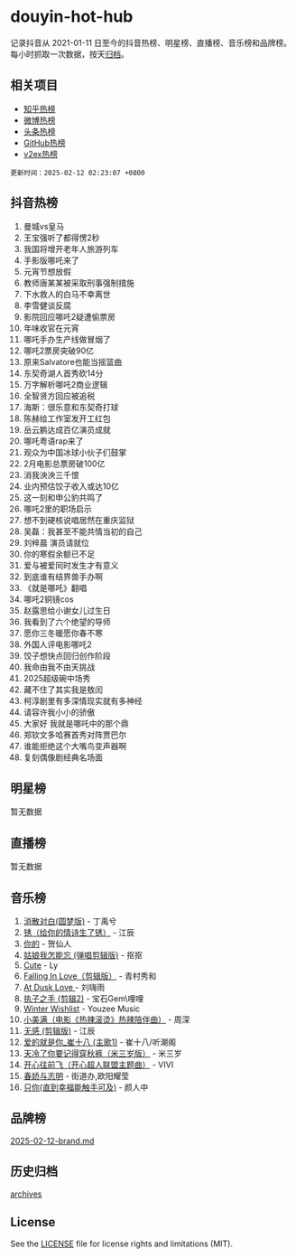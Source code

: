 # douyin-hot-hub

记录抖音从 2021-01-11 日至今的抖音热榜、明星榜、直播榜、音乐榜和品牌榜。每小时抓取一次数据，按天[归档](archives)。

## 相关项目

- [知乎热榜](https://github.com/lonnyzhang423/zhihu-hot-hub)
- [微博热榜](https://github.com/lonnyzhang423/weibo-hot-hub)
- [头条热榜](https://github.com/lonnyzhang423/toutiao-hot-hub)
- [GitHub热榜](https://github.com/lonnyzhang423/github-hot-hub)
- [v2ex热榜](https://github.com/lonnyzhang423/v2ex-hot-hub)


`更新时间：2025-02-12 02:23:07 +0800`

## 抖音热榜

1. 曼城vs皇马
1. 王宝强听了都得愣2秒
1. 我国将增开老年人旅游列车
1. 手影版哪吒来了
1. 元宵节想放假
1. 教师唐某某被采取刑事强制措施
1. 下水救人的白马不幸离世
1. 李雪健谈反腐
1. 影院回应哪吒2疑遭偷票房
1. 年味收官在元宵
1. 哪吒手办生产线做冒烟了
1. 哪吒2票房突破90亿
1. 原来Salvatore也能当摇篮曲
1. 东契奇湖人首秀砍14分
1. 万字解析哪吒2商业逻辑
1. 全智贤方回应被追税
1. 海斯：很乐意和东契奇打球
1. 陈赫给工作室发开工红包
1. 岳云鹏达成百亿演员成就
1. 哪吒粤语rap来了
1. 观众为中国冰球小伙子们鼓掌
1. 2月电影总票房破100亿
1. 消我泱泱三千恨
1. 业内预估饺子收入或达10亿
1. 这一刻和申公豹共鸣了
1. 哪吒2里的职场启示
1. 想不到硬核说唱居然在重庆监狱
1. 吴磊：我甚至不能共情当初的自己
1. 刘梓晨 演员请就位
1. 你的寒假余额已不足
1. 爱与被爱同时发生才有意义
1. 到底谁有结界兽手办啊
1. 《就是哪吒》翻唱
1. 哪吒2铜镜cos
1. 赵露思给小谢女儿过生日
1. 我看到了六个绝望的导师
1. 愿你三冬暖愿你春不寒
1. 外国人评电影哪吒2
1. 饺子想快点回归创作阶段
1. 我命由我不由天挑战
1. 2025超级碗中场秀
1. 藏不住了其实我是敖闰
1. 柯淳剧里有多深情现实就有多神经
1. 请容许我小小的骄傲
1. 大家好 我就是哪吒中的那个鼎
1. 郑钦文多哈赛首秀对阵贾巴尔
1. 谁能拒绝这个大嘴鸟变声器啊
1. 复刻偶像剧经典名场面

## 明星榜

暂无数据

## 直播榜

暂无数据

## 音乐榜

1. [消散对白(圆梦版)](https://sf6-cdn-tos.douyinstatic.com/obj/tos-cn-ve-2774/og4jB5I5IizzoZVAAAzWgBMAsMDWoArfwBOiFs) - 丁禹兮
1. [锈（给你的情诗生了锈）](https://sf5-hl-cdn-tos.douyinstatic.com/obj/tos-cn-ve-2774/o8a1PBtVqIYbPEGK6e5A4egedVMdm3fCIz6bbE) - 江辰
1. [你的](https://sf5-hl-cdn-tos.douyinstatic.com/obj/tos-cn-ve-2774/oYuIeKf42jB7sEV6B2upMdpYAgfrQWj0FeRegh) - 贺仙人
1. [姑娘我怎能忘 (弹唱剪辑版)](https://sf5-hl-cdn-tos.douyinstatic.com/obj/tos-cn-ve-2774/okamwrBGEMz6illuEofAsMV4yzF5tVWbBiA5AI) - 抠抠
1. [Cute](https://sf5-hl-cdn-tos.douyinstatic.com/obj/tos-cn-ve-2774/o4IbIzHWKAAB4wsS5qMBRiiAlEBGTpQRNfFvuo) - Ly
1. [Falling In Love（剪辑版）](https://sf5-hl-cdn-tos.douyinstatic.com/obj/tos-cn-ve-2774/o8ajpA8zzgBPahbBIO8AcKGBLJezFCRd1wfP9f) - 青村秀和
1. [ At Dusk  Love ](https://sf6-cdn-tos.douyinstatic.com/obj/tos-cn-ve-2774/o8CrpCf5CaYgI4ZrtQgMQAFEfuGqNnRSDQAPBc) - 刘嗨雨
1. [执子之手 (剪辑2)](https://sf5-hl-cdn-tos.douyinstatic.com/obj/tos-cn-ve-2774/oUoZLQjCc31XzqsBnBQUNgeKtYPBcgbFDwtfcu) - 宝石Gem\哩哩
1. [Winter Wishlist](https://sf5-hl-cdn-tos.douyinstatic.com/obj/tos-cn-ve-2774/oIIgUOeamCFCVAzxN6MFRLIBlLGpUqQxeeHrLE) - Youzee Music
1. [小美满（电影《热辣滚烫》热辣陪伴曲）](https://sf5-hl-cdn-tos.douyinstatic.com/obj/tos-cn-ve-2774/o0GAn2lSgfZIDUgtevCGDQYnFg4CwnrBaxbTZL) - 周深
1. [无感 (剪辑版)](https://sf3-cdn-tos.douyinstatic.com/obj/tos-cn-ve-2774/o0eIsUzJBDlQaQFC5OFlgbMEZC1TFYBftOBn6p) - 江辰
1. [爱的就是你_崔十八 (主歌1)](https://sf5-hl-cdn-tos.douyinstatic.com/obj/tos-cn-ve-2774/oI5BO5DhFZ6UTcNCnZaOCBLtZ7WIMQGfgnXf5E) - 崔十八/听潮阁
1. [天冷了你要记得穿秋裤（米三岁版）](https://sf5-hl-cdn-tos.douyinstatic.com/obj/tos-cn-ve-2774/oQlIwVIDWiZ6BQilAorS7MA0AgCkQDvcZAdm1) - 米三岁
1. [开心往前飞（开心超人联盟主题曲）](https://sf5-hl-cdn-tos.douyinstatic.com/obj/tos-cn-ve-2774/9d8fb7c82cf1421fb93a9fe925275e0a) - VIVI
1. [春娇与志明](https://sf5-hl-cdn-tos.douyinstatic.com/obj/tos-cn-ve-2774/e530d8fceb7044b39707d7f9ff54add1) - 街道办,欧阳耀莹
1. [只你(直到幸福能触手可及)](https://sf5-hl-cdn-tos.douyinstatic.com/obj/tos-cn-ve-2774/o0lBkRDzFTeaVSUz3ZZSCBVtZ5DIMQGfgmEAuE) - 颜人中

## 品牌榜

[2025-02-12-brand.md](archives/2025-02-12-brand.md)

## 历史归档

[archives](archives)

## License

See the [LICENSE](LICENSE) file for license rights and limitations (MIT).
